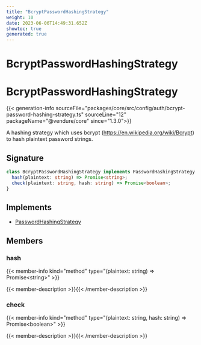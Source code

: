 ```yaml
---
title: "BcryptPasswordHashingStrategy"
weight: 10
date: 2023-06-06T14:49:31.652Z
showtoc: true
generated: true
---
```

<!-- This file was generated from the Vendure source. Do not modify. Instead, re-run the "docs:build" script -->

# BcryptPasswordHashingStrategy
<div class="symbol">


# BcryptPasswordHashingStrategy

{{< generation-info sourceFile="packages/core/src/config/auth/bcrypt-password-hashing-strategy.ts" sourceLine="12" packageName="@vendure/core" since="1.3.0">}}

A hashing strategy which uses bcrypt (https://en.wikipedia.org/wiki/Bcrypt) to hash plaintext password strings.

## Signature

```TypeScript
class BcryptPasswordHashingStrategy implements PasswordHashingStrategy {
  hash(plaintext: string) => Promise<string>;
  check(plaintext: string, hash: string) => Promise<boolean>;
}
```
## Implements

 * <a href='/typescript-api/auth/password-hashing-strategy#passwordhashingstrategy'>PasswordHashingStrategy</a>


## Members

### hash

{{< member-info kind="method" type="(plaintext: string) => Promise&#60;string&#62;"  >}}

{{< member-description >}}{{< /member-description >}}

### check

{{< member-info kind="method" type="(plaintext: string, hash: string) => Promise&#60;boolean&#62;"  >}}

{{< member-description >}}{{< /member-description >}}


</div>
